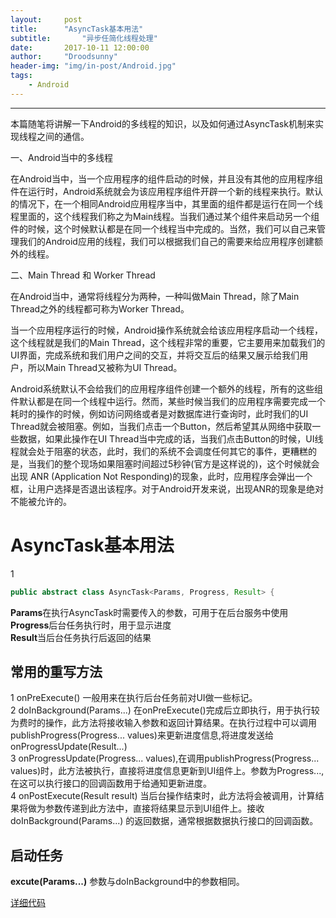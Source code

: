 ```yaml
---
layout:		post
title:		"AsyncTask基本用法"
subtitle:		"异步任简化线程处理"
date:		2017-10-11 12:00:00
author:		"Droodsunny"
header-img: "img/in-post/Android.jpg"
tags:
    - Android
---
```

---




本篇随笔将讲解一下Android的多线程的知识，以及如何通过AsyncTask机制来实现线程之间的通信。

一、Android当中的多线程

在Android当中，当一个应用程序的组件启动的时候，并且没有其他的应用程序组件在运行时，Android系统就会为该应用程序组件开辟一个新的线程来执行。默认的情况下，在一个相同Android应用程序当中，其里面的组件都是运行在同一个线程里面的，这个线程我们称之为Main线程。当我们通过某个组件来启动另一个组件的时候，这个时候默认都是在同一个线程当中完成的。当然，我们可以自己来管理我们的Android应用的线程，我们可以根据我们自己的需要来给应用程序创建额外的线程。

二、Main Thread 和 Worker Thread

在Android当中，通常将线程分为两种，一种叫做Main Thread，除了Main Thread之外的线程都可称为Worker Thread。

当一个应用程序运行的时候，Android操作系统就会给该应用程序启动一个线程，这个线程就是我们的Main Thread，这个线程非常的重要，它主要用来加载我们的UI界面，完成系统和我们用户之间的交互，并将交互后的结果又展示给我们用户，所以Main Thread又被称为UI Thread。

Android系统默认不会给我们的应用程序组件创建一个额外的线程，所有的这些组件默认都是在同一个线程中运行。然而，某些时候当我们的应用程序需要完成一个耗时的操作的时候，例如访问网络或者是对数据库进行查询时，此时我们的UI Thread就会被阻塞。例如，当我们点击一个Button，然后希望其从网络中获取一些数据，如果此操作在UI Thread当中完成的话，当我们点击Button的时候，UI线程就会处于阻塞的状态，此时，我们的系统不会调度任何其它的事件，更糟糕的是，当我们的整个现场如果阻塞时间超过5秒钟(官方是这样说的)，这个时候就会出现 ANR (Application Not Responding)的现象，此时，应用程序会弹出一个框，让用户选择是否退出该程序。对于Android开发来说，出现ANR的现象是绝对不能被允许的。

# AsyncTask基本用法
1
```java
public abstract class AsyncTask<Params, Progress, Result> {  
```
**Params**在执行AsyncTask时需要传入的参数，可用于在后台服务中使用<br/>
**Progress**后台任务执行时，用于显示进度<br/>
**Result**当后台任务执行后返回的结果<br/>
##  常用的重写方法
1 onPreExecute() 一般用来在执行后台任务前对UI做一些标记。<br/>
2 doInBackground(Params...)  在onPreExecute()完成后立即执行，用于执行较为费时的操作，此方法将接收输入参数和返回计算结果。在执行过程中可以调用publishProgress(Progress... values)来更新进度信息,将进度发送给onProgressUpdate(Result...)<br/>
3 onProgressUpdate(Progress... values),在调用publishProgress(Progress... values)时，此方法被执行，直接将进度信息更新到UI组件上。参数为Progress...,在这可以执行接口的回调函数用于给通知更新进度。<br/>
4 onPostExecute(Result result)  当后台操作结束时，此方法将会被调用，计算结果将做为参数传递到此方法中，直接将结果显示到UI组件上。接收doInBackground(Params...) 的返回数据，通常根据数据执行接口的回调函数。

## 启动任务
**excute(Params...)** 参数与doInBackground中的参数相同。 

[详细代码](https://github.com/LuffyBySunny/DownloadService/blob/master/app/src/main/java/com/Util/DownloadTask.java)



